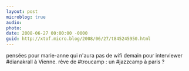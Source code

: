 ```yaml
---
layout: post
microblog: true
audio: 
photo: 
date: 2008-06-27 00:00:00 -0000
guid: http://xtof.micro.blog/2008/06/27/t845245950.html
---
```

pensées pour marie-anne qui n'aura pas de wifi demain pour interviewer #dianakrall à Vienne. rêve de #troucamp : un #jazzcamp à paris ?
